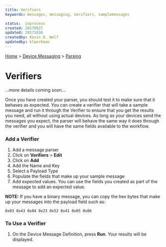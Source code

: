 ```yaml
---
title: Verifiers
keywords: messages, messaging, verifiers, samplemessages

status:  inprocess
created: 20170927
updated: 20171016
createdby: Kevin D. Wolf
updatedby: klworkman
---
```

[Home](../../Index.md) > [Device Messaging](../Index.md) > [Parsing](Index.md)

# Verifiers

...more details coming soon...

Once you have created your parser, you should test it to make sure that it behaves as expected.  You can create a verifier that will take a sample message and run it through the Verifier to ensure that you get the results you need, all without using actual devices.  As long as your devices send the messages you expect, the parser will behave the same way it does through the verifier and you will have the same fields available to the workflow.

### Add a Verifier

1. Add a message parser
2. Click on **Verifiers** > **Edit**
3. Click on **Add**
4. Add the Name and Key
5. Select a Payload Type
6. Populate the fields that make up your sample message
7. Add expected values.  You can use the fields you created as part of the message to add an expected value.

**NOTE:** If you have a binary message, you can copy the hex bytes that make up your messages into the payload field such as:
```
0x03 0x43 0x04 0x23 0x52 0x41 0x05 0x06 
```

### To Use a Verifier

1. On the Device Message Definition, press **Run**.  Your results will be displayed.


